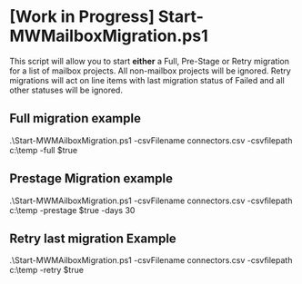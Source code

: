 # [Work in Progress] Start-MWMailboxMigration.ps1

This script will allow you to start **either** a Full, Pre-Stage or Retry migration for a list of mailbox projects.
All non-mailbox projects will be ignored. Retry migrations will act on line items with last migration status of Failed and all other statuses will be ignored.

## Full migration example

.\Start-MWMAilboxMigration.ps1 -csvFilename connectors.csv -csvfilepath c:\temp -full $true

## Prestage Migration example

.\Start-MWMAilboxMigration.ps1 -csvFilename connectors.csv -csvfilepath c:\temp -prestage $true -days 30

## Retry last migration Example

.\Start-MWMAilboxMigration.ps1 -csvFilename connectors.csv -csvfilepath c:\temp -retry $true